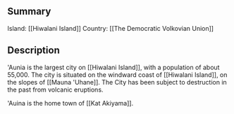 ## Summary

Island: [[Hiwalani Island]]
Country: [[The Democratic Volkovian Union]]
## Description

'Aunia is the largest city on [[Hiwalani Island]], with a population of about 55,000. The city is situated on the windward coast of [[Hiwalani Island]], on the slopes of [[Mauna 'Uhane]]. The City has been subject to destruction in the past from volcanic eruptions.

'Auina is the home town of [[Kat Akiyama]].